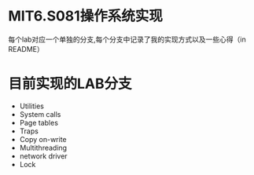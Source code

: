 # MIT6.S081操作系统实现
每个lab对应一个单独的分支,每个分支中记录了我的实现方式以及一些心得（in README）

# 目前实现的LAB分支
- Utilities
- System calls
- Page tables
- Traps
- Copy on-write
- Multithreading
- network driver
- Lock

